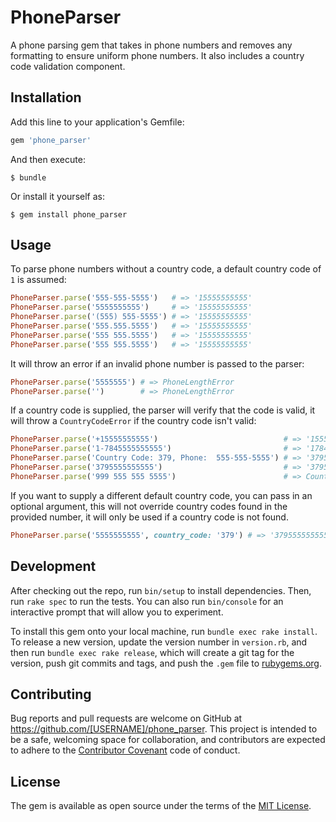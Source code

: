 # PhoneParser

A phone parsing gem that takes in phone numbers and removes any formatting to ensure uniform phone numbers. It also includes a country code validation component.

## Installation

Add this line to your application's Gemfile:

```ruby
gem 'phone_parser'
```

And then execute:

    $ bundle

Or install it yourself as:

    $ gem install phone_parser

## Usage

To parse phone numbers without a country code, a default country code of `1` is assumed:

```ruby
PhoneParser.parse('555-555-5555')   # => '15555555555'
PhoneParser.parse('5555555555')     # => '15555555555'
PhoneParser.parse('(555) 555-5555') # => '15555555555'
PhoneParser.parse('555.555.5555')   # => '15555555555'
PhoneParser.parse('555 555.5555')   # => '15555555555'
PhoneParser.parse('555 555.5555')   # => '15555555555'
```

It will throw an error if an invalid phone number is passed to the parser:

```ruby
PhoneParser.parse('5555555') # => PhoneLengthError
PhoneParser.parse('')        # => PhoneLengthError
```

If a country code is supplied, the parser will verify that the code is valid, it will throw a `CountryCodeError` if the country code isn't valid:

```ruby
PhoneParser.parse('+15555555555')                            # => '15555555555'
PhoneParser.parse('1-7845555555555')                         # => '17845555555555'
PhoneParser.parse('Country Code: 379, Phone:  555-555-5555') # => '3795555555555'
PhoneParser.parse('3795555555555')                           # => '3795555555555'
PhoneParser.parse('999 555 555 5555')                        # => CountryCodeError
```

If you want to supply a different default country code, you can pass in an optional argument, this will not override country codes found in the provided number, it will only be used if a country code is not found.

```ruby
PhoneParser.parse('5555555555', country_code: '379') # => '3795555555555'
```

## Development

After checking out the repo, run `bin/setup` to install dependencies. Then, run `rake spec` to run the tests. You can also run `bin/console` for an interactive prompt that will allow you to experiment.

To install this gem onto your local machine, run `bundle exec rake install`. To release a new version, update the version number in `version.rb`, and then run `bundle exec rake release`, which will create a git tag for the version, push git commits and tags, and push the `.gem` file to [rubygems.org](https://rubygems.org).

## Contributing

Bug reports and pull requests are welcome on GitHub at https://github.com/[USERNAME]/phone_parser. This project is intended to be a safe, welcoming space for collaboration, and contributors are expected to adhere to the [Contributor Covenant](http://contributor-covenant.org) code of conduct.


## License

The gem is available as open source under the terms of the [MIT License](http://opensource.org/licenses/MIT).

